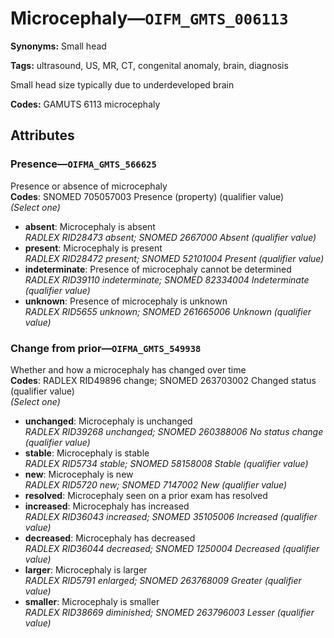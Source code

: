# Microcephaly—`OIFM_GMTS_006113`

**Synonyms:** Small head

**Tags:** ultrasound, US, MR, CT, congenital anomaly, brain, diagnosis

Small head size typically due to underdeveloped brain

**Codes:** GAMUTS 6113 microcephaly

## Attributes

### Presence—`OIFMA_GMTS_566625`

Presence or absence of microcephaly  
**Codes**: SNOMED 705057003 Presence (property) (qualifier value)  
*(Select one)*

- **absent**: Microcephaly is absent  
_RADLEX RID28473 absent; SNOMED 2667000 Absent (qualifier value)_
- **present**: Microcephaly is present  
_RADLEX RID28472 present; SNOMED 52101004 Present (qualifier value)_
- **indeterminate**: Presence of microcephaly cannot be determined  
_RADLEX RID39110 indeterminate; SNOMED 82334004 Indeterminate (qualifier value)_
- **unknown**: Presence of microcephaly is unknown  
_RADLEX RID5655 unknown; SNOMED 261665006 Unknown (qualifier value)_

### Change from prior—`OIFMA_GMTS_549938`

Whether and how a microcephaly has changed over time  
**Codes**: RADLEX RID49896 change; SNOMED 263703002 Changed status (qualifier value)  
*(Select one)*

- **unchanged**: Microcephaly is unchanged  
_RADLEX RID39268 unchanged; SNOMED 260388006 No status change (qualifier value)_
- **stable**: Microcephaly is stable  
_RADLEX RID5734 stable; SNOMED 58158008 Stable (qualifier value)_
- **new**: Microcephaly is new  
_RADLEX RID5720 new; SNOMED 7147002 New (qualifier value)_
- **resolved**: Microcephaly seen on a prior exam has resolved  
- **increased**: Microcephaly has increased  
_RADLEX RID36043 increased; SNOMED 35105006 Increased (qualifier value)_
- **decreased**: Microcephaly has decreased  
_RADLEX RID36044 decreased; SNOMED 1250004 Decreased (qualifier value)_
- **larger**: Microcephaly is larger  
_RADLEX RID5791 enlarged; SNOMED 263768009 Greater (qualifier value)_
- **smaller**: Microcephaly is smaller  
_RADLEX RID38669 diminished; SNOMED 263796003 Lesser (qualifier value)_